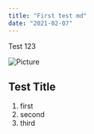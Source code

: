 ```yaml
---
title: "First test md"
date: "2021-02-07"
---
```


Test 123

![Picture](https://drive.google.com/uc?export=view&id=1LAtr2QmIj9_MsGbre2azAIwUnnoL30V8)

## Test Title

1. first
2. second
3. third